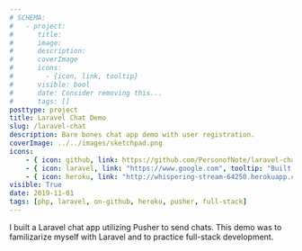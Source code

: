 ```yaml
---
# SCHEMA:
#   - project:
#      title:
#      image:
#      description:
#      coverImage
#      icons:
#        - {icon, link, tooltip}
#      visible: bool
#      date: Consider removing this...
#      tags: []
posttype: project
title: Laravel Chat Demo
slug: /laravel-chat
description: Bare bones chat app demo with user registration.
coverImage: ../../images/sketchpad.png
icons:
    - { icon: github, link: https://github.com/PersonofNote/laravel-chat, tooltip: "See the code on Github" }
    - { icon: laravel, link: "https://www.google.com", tooltip: "Built with Laravel" }
    - { icon: heroku, link: "http://whispering-stream-64250.herokuapp.com/", tooltip: "Deployed on Heroku" }
visible: True
date: 2019-11-01
tags: [php, laravel, on-github, heroku, pusher, full-stack]
---
```

    
I built a Laravel chat app utilizing Pusher to send chats. This demo was to familizarize myself with Laravel and to practice full-stack development.

